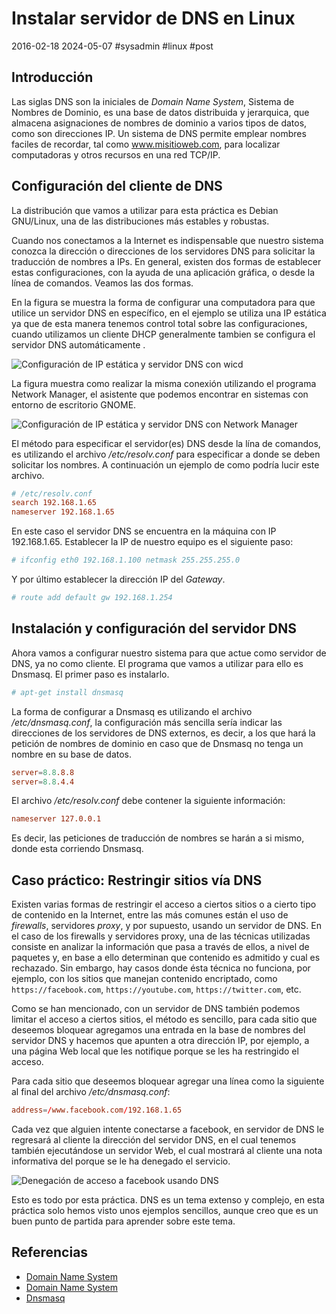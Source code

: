 <!-- vim: set spelllang=es_mx: -->
# Instalar servidor de DNS en Linux
2016-02-18 2024-05-07 #sysadmin #linux #post

## Introducción 

Las siglas DNS son la iniciales de _Domain Name System_, Sistema de Nombres de Dominio, es una base de datos distribuida y jerarquica, que almacena asignaciones de nombres de dominio a varios tipos de datos, como son direcciones IP. Un sistema de DNS permite emplear nombres faciles de recordar, tal como www.misitioweb.com, para localizar computadoras y otros recursos en una red TCP/IP.

## Configuración del cliente de DNS

La distribución que vamos a utilizar para esta práctica es Debian GNU/Linux, una de las distribuciones más estables y robustas.

Cuando nos conectamos a la Internet es indispensable que nuestro sistema conozca la dirección o direcciones de los servidores DNS para solicitar la traducción de nombres a IPs. En general, existen dos formas de establecer estas configuraciones, con la ayuda de una aplicación gráfica, o desde la línea de comandos. Veamos las dos formas.

En la figura  se muestra la forma de configurar una computadora para que utilice un servidor DNS en específico, en el ejemplo se utiliza una IP estática ya que de esta manera tenemos control total sobre las configuraciones, cuando utilizamos un cliente DHCP generalmente tambien se configura el servidor DNS automáticamente .

![Configuración de IP estática y servidor DNS con wicd](/dns-server-gnu-linux/dns_wicd_conf.png)

La figura  muestra como realizar la misma conexión utilizando el programa Network Manager, el asistente que podemos encontrar en sistemas con entorno de escritorio GNOME.

![Configuración de IP estática y servidor DNS con Network Manager](/dns-server-gnu-linux/dns_network_manager_conf.png)

El método para especificar el servidor(es) DNS desde la lína de comandos, es utilizando el archivo _/etc/resolv.conf_ para especificar a donde se deben solicitar los nombres. A continuación un ejemplo de como podría lucir este archivo.


```conf
# /etc/resolv.conf
search 192.168.1.65
nameserver 192.168.1.65

```

En este caso el servidor DNS se encuentra en la máquina con IP 192.168.1.65. Establecer la IP de nuestro equipo es el siguiente paso:


```sh
# ifconfig eth0 192.168.1.100 netmask 255.255.255.0

```

Y por último establecer la dirección IP del _Gateway_.


```sh
# route add default gw 192.168.1.254

```

## Instalación y configuración del servidor DNS

Ahora vamos a configurar nuestro sistema para que actue como servidor de DNS, ya no como cliente. El programa que vamos a utilizar para ello es Dnsmasq. El primer paso es instalarlo.


```sh
# apt-get install dnsmasq

```

La forma de configurar a Dnsmasq es utilizando el archivo _/etc/dnsmasq.conf_, la configuración más sencilla sería indicar las direcciones de los servidores de DNS externos, es decir, a los que hará la petición de nombres de dominio en caso que de Dnsmasq no tenga un nombre en su base de datos. 


```conf
server=8.8.8.8
server=8.8.4.4

```

El archivo _/etc/resolv.conf_ debe contener la siguiente información:


```conf
nameserver 127.0.0.1

```

Es decir, las peticiones de traducción de nombres se harán a si mismo, donde esta corriendo Dnsmasq.

## Caso práctico: Restringir sitios vía DNS

Existen varias formas de restringir el acceso a ciertos sitios o a cierto tipo de contenido en la Internet, entre las más comunes están el uso de _firewalls_, servidores _proxy_, y por supuesto, usando un servidor de DNS. En el caso de los firewalls y servidores proxy,  una de las técnicas utilizadas consiste en analizar la información que pasa a través de ellos, a nivel de paquetes y, en base a ello determinan que contenido es admitido y cual es rechazado. Sin embargo, hay casos donde ésta técnica no funciona, por ejemplo, con los sitios que manejan contenido encriptado, como `https://facebook.com`, `https://youtube.com`, `https://twitter.com`, etc.

Como se han mencionado, con un servidor de DNS también podemos limitar el acceso a ciertos sitios, el método es sencillo, para cada sitio que deseemos bloquear agregamos una entrada en la base de nombres del servidor DNS y hacemos que apunten a otra dirección IP, por ejemplo, a una página Web local que les notifique porque se les ha restringido el acceso.

Para cada sitio que deseemos bloquear agregar una línea como la siguiente al final del archivo _/etc/dnsmasq.conf_:


```conf
address=/www.facebook.com/192.168.1.65

```

Cada vez que alguien intente conectarse a facebook, en servidor de DNS le regresará al cliente la dirección del servidor DNS, en el cual tenemos también ejecutándose un servidor Web, el cual mostrará al cliente una nota informativa del porque se le ha denegado el servicio.

![Denegación de acceso a facebook usando DNS](/dns-server-gnu-linux/dns_deny_facebook.png)

Esto es todo por esta práctica. DNS es un tema extenso y complejo, en esta práctica solo hemos visto unos ejemplos sencillos, aunque creo que es un buen punto de partida para aprender sobre este tema.

## Referencias

- [Domain Name System](https://en.wikipedia.org/wiki/Domain_Name_System)
- [Domain Name System](http://technet.microsoft.com/en-US/network/bb629410.aspx)
- [Dnsmasq](https://wiki.archlinux.org/index.php/Dnsmasq)
